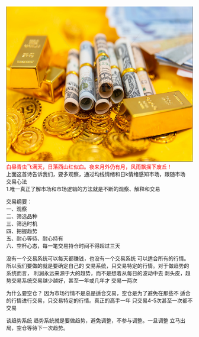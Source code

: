 <img src="images/gold.PNG" style="height:420px;width:100%;"></img>
<font color="red">白昼青虫飞满天，日落西山红似血。夜来月外仍有月，风雨飘摇下废丘！</font>  
上面这首诗告诉我们，要多观察，通过均线情绪和日k情绪感知市场，跟随市场  
交易心法  
1.唯一真正了解市场和市场逻辑的方法就是不断的观察、解释和交易  

交易纲要：  
一、观察  
二、筛选品种  
三、筛选时机  
四、把握趋势  
五、耐心等待、耐心持有  
六、空杯心态，每一笔交易持仓时间不得超过三天

没有一个交易系统可以每天都赚钱，也没有一个交易系统
可以适合所有的行情。所以我们要做的就是要确定自己的
交易系统，只交易特定的行情。对于做趋势的系统而言，
利润永远来源于大的趋势，而不是想着从每日的波动中去
剥头皮，趋势交易系统交易越少越好，甚至一年或几年才
交易一两次  

为什么要空仓？
因为市场行情不是总是适合交易，空仓是为了避免在那些不
适合的行情进行交易，只交易特定的行情。真正的高手一年
只交易4-5次甚至一次都不交易  

谈趋势系统
趋势系统就是要做趋势，避免调整，不参与调整。一旦调整
立马出局，空仓等待下一次趋势。  